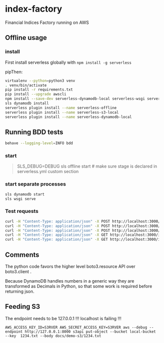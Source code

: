 # index-factory

Financial Indices Factory running on AWS

## Offline usage

### install

First install serverless globally with `npm install -g serverless`

pipThen:

```bash
virtualenv --python=python3 venv
. venv/bin/activate
pip install -r requirements.txt
pip install --upgrade awscli
npm install --save-dev serverless-dynamodb-local serverless-wsgi serverless-python-requirements serverless-offline
sls dynamodb install
serverless plugin install --name serverless-offline
serverless plugin install --name serverless-s3-local
serverless plugin install --name serverless-dynamodb-local
```

## Running BDD tests

```bash
behave --logging-level=INFO bdd
```

### start

> SLS_DEBUG=DEBUG sls offline start  # make sure stage is declared in serverless.yml custom section

### start separate processes

```bash
sls dynamodb start
sls wsgi serve  
```

### Test requests

```bash
curl -H "Content-Type: application/json" -X POST http://localhost:3000/indices -d '{"indexCode": "us-small-caps", "name": "US Small Caps"}'
curl -H "Content-Type: application/json" -X POST http://localhost:3000/indices -d '{"indexCode": "us-mid-caps", "name": "US Mid Caps"}'
curl -H "Content-Type: application/json" -X POST http://localhost:3000/indices -d '{"indexCode": "us-large-caps", "name": "US Large Caps", "is_deleted": "1"}'
curl -H "Content-Type: application/json" -X GET http://localhost:3000/indices/us-small-caps
curl -H "Content-Type: application/json" -X GET http://localhost:3000/indices
```

## Comments

The python code favors the higher level boto3.resource API over boto3.client .

Because DynamoDB handles numbers in a generic way they are transformed as Decimals in Python, so that some work is required before returning json.

## Feeding S3

The endpoint needs to be 127.0.0.1 !!! localhost is failing !!!

```
AWS_ACCESS_KEY_ID=S3RVER AWS_SECRET_ACCESS_KEY=S3RVER aws --debug --endpoint http://127.0.0.1:8000 s3api put-object --bucket local-bucket --key  1234.txt --body docs/demo-s3/1234.txt
```
